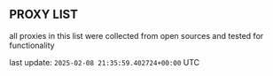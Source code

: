 ## PROXY LIST

all proxies in this list were collected from open sources and tested for functionality

last update: `2025-02-08 21:35:59.402724+00:00` UTC